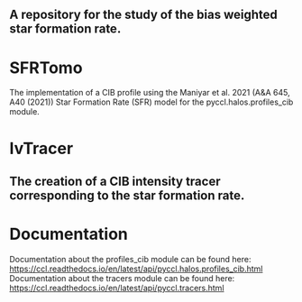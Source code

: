 A repository for the study of the bias weighted star formation rate.
---
# SFRTomo
The implementation of a CIB profile using the Maniyar et al. 2021 (A&A 645, A40 (2021)) Star Formation Rate (SFR) model for the pyccl.halos.profiles_cib module.
# IvTracer
The creation of a CIB intensity tracer corresponding to the star formation rate.
---
# Documentation
Documentation about the profiles_cib module can be found here: https://ccl.readthedocs.io/en/latest/api/pyccl.halos.profiles_cib.html
Documentation about the tracers module can be found here: https://ccl.readthedocs.io/en/latest/api/pyccl.tracers.html
